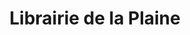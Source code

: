 ---
title: "Librairie de la Plaine"
url: /cachan/librairie-de-la-plaine/
shop: marchand de journaux
---